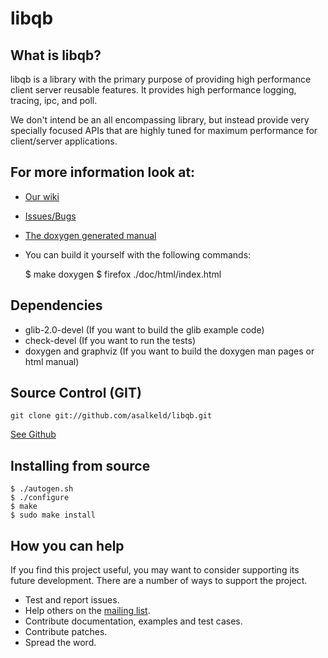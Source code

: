 # libqb

## What is libqb?
libqb is a library with the primary purpose of providing high performance
client server reusable features. It provides high performance logging,
tracing, ipc, and poll.

We don't intend be an all encompassing library, but instead provide very
specially focused APIs that are highly tuned for maximum performance for client/server applications.

## For more information look at:
* [Our wiki](https://github.com/asalkeld/libqb/wiki)
* [Issues/Bugs](https://github.com/asalkeld/libqb/issues)
* [The doxygen generated manual](http://libqb.org/html/doxygen/)
* You can build it yourself with the following commands:

    $ make doxygen
    $ firefox ./doc/html/index.html

## Dependencies
* glib-2.0-devel (If you want to build the glib example code)
* check-devel (If you want to run the tests)
* doxygen and graphviz (If you want to build the doxygen man pages or html manual)

## Source Control (GIT)

    git clone git://github.com/asalkeld/libqb.git

[See Github](https://github.com/asalkeld/libqb)

## Installing from source

    $ ./autogen.sh
    $ ./configure
    $ make
    $ sudo make install

## How you can help
If you find this project useful, you may want to consider supporting its future development.
There are a number of ways to support the project.

* Test and report issues.
* Help others on the [mailing list](https://fedorahosted.org/mailman/listinfo/quarterback-devel).
* Contribute documentation, examples and test cases.
* Contribute patches.
* Spread the word.

